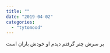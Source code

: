 ```yaml
---
title: ""
date: "2019-04-02"
categories: 
  - "tytomood"
---
```


بر سرش چتر گرفتم دیدم او خودش باران است
